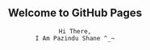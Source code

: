 <div align="center"> 

## Welcome to GitHub Pages

<div align="center">
    
    Hi There,
    I Am Pazindu Shane ^_~

</div>

</div>

[//]: # (You can use the [editor on GitHub]&#40;https://github.com/pazindushane/pazindushane/edit/main/docs/index.md&#41; to maintain and preview the content for your website in Markdown files.)

[//]: # (Whenever you commit to this repository, GitHub Pages will run [Jekyll]&#40;https://jekyllrb.com/&#41; to rebuild the pages in your site, from the content in your Markdown files.)

[//]: # ()
[//]: # (### Markdown)

[//]: # ()
[//]: # (Markdown is a lightweight and easy-to-use syntax for styling your writing. It includes conventions for)

[//]: # ()
[//]: # (```markdown)

[//]: # (Syntax highlighted code block)

[//]: # ()
[//]: # (# Header 1)

[//]: # (## Header 2)

[//]: # (### Header 3)

[//]: # ()
[//]: # (- Bulleted)

[//]: # (- List)

[//]: # ()
[//]: # (1. Numbered)

[//]: # (2. List)

[//]: # ()
[//]: # (**Bold** and _Italic_ and `Code` text)

[//]: # ()
[//]: # ([Link]&#40;url&#41; and ![Image]&#40;src&#41;)

[//]: # (```)

[//]: # ()
[//]: # (For more details see [GitHub Flavored Markdown]&#40;https://guides.github.com/features/mastering-markdown/&#41;.)

[//]: # ()
[//]: # (### Jekyll Themes)

[//]: # ()
[//]: # (Your Pages site will use the layout and styles from the Jekyll theme you have selected in your [repository settings]&#40;https://github.com/pazindushane/pazindushane/settings/pages&#41;. The name of this theme is saved in the Jekyll `_config.yml` configuration file.)

[//]: # ()
[//]: # (### Support or Contact)

[//]: # ()
[//]: # (Having trouble with Pages? Check out our [documentation]&#40;https://docs.github.com/categories/github-pages-basics/&#41; or [contact support]&#40;https://support.github.com/contact&#41; and we’ll help you sort it out.)
